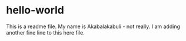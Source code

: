 # hello-world
This is a readme file. My name is Akabalakabuli - not really.
I am adding another fine line to this here file.
